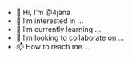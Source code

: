 - 👋 Hi, I’m @4jana
- 👀 I’m interested in ...
- 🌱 I’m currently learning ...
- 💞️ I’m looking to collaborate on ...
- 📫 How to reach me ...

<!---
4jana/4jana is a ✨ special ✨ repository because its `README.md` (this file) appears on your GitHub profile.
You can click the Preview link to take a look at your changes.
--->
